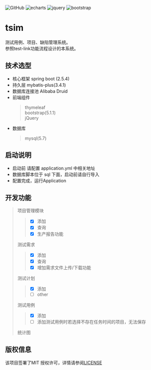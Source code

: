 ![GitHub](https://img.shields.io/github/license/crazyone2one/tsim)
![echarts](https://img.shields.io/badge/echarts-5.1.2-blue.svg)
![jquery](https://img.shields.io/badge/jquery-3.6.0-blue.svg)
![bootstrap](https://img.shields.io/badge/bootstrap-5.1.1-blue.svg)  
# tsim   
测试用例、项目、缺陷管理系统。   
参照test-link功能流程设计的本系统。

## 技术选型
* 核心框架 spring boot (2.5.4)  
* 持久层 mybatis-plus(3.4.1)
* 数据库连接池 Alibaba Druid
* 前端组件
  > thymeleaf  
  > bootstrap(5.1.1)  
  > jQuery
* 数据库
  > mysql(5.7)
## 启动说明
* 启动前 请配置 application.yml 中相关地址
* 数据库脚本位于 sql 下面，启动前请自行导入
* 配置完成，运行Application
## 开发功能
> 项目管理模块
>> - [x] 添加
>> - [x] 查询  
>> - [x] 生产报告功能  
> 
> 测试需求  
>> - [x] 添加  
>> - [x] 查询
>> - [x] 增加需求文件上传/下载功能
> 
> 测试计划  
>> - [x] 添加
>> - [ ] other
> 
> 测试用例  
>> - [x] 添加
>> - [ ] 添加测试用例时若选择不存在任务时间的项目，无法保存
> 
> 统计图
## 版权信息
该项目签署了MIT 授权许可，详情请参阅[LICENSE](https://github.com/crazyone2one/tsim/blob/main/LICENSE)
